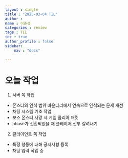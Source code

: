 ```yaml
---
layout : single
title : "2025-03-04 TIL"
author : 
name : 이준성
categories : review
tags : TIL
toc : true
author_profile : false
sidebar:
    nav : "docs"

---
```


# 오늘 작업

1. 서버 쪽 작업 
- 몬스터의 인식 범위 바운더리에서 연속으로 인식되는 문제 개선
- 채팅 시스템 기초 작업
- 보스 몬스터 사망 시 게임 클리어 패킷
- phase가 전환되었을 때 플레이어 전부 살려내기

2. 클라이언트 쪽 작업
- 특정 행동에 대해 공지사항 등록
- 채팅 입력 작업 중